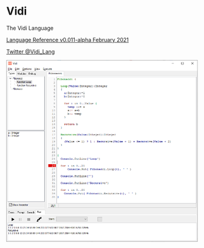 # Vidi
The Vidi Language

[Language Reference v0.011-alpha February 2021](documentation/Vidi_Language_Reference.md)

[Twitter @Vidi_Lang](https://twitter.com/Vidi_Lang)

![Vidi IDE](documentation/images/fibonacci.png "Vidi IDE Example")

